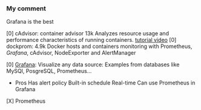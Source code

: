 ### My comment
Grafana is the best

[0] cAdvisor: container advisor 13k Analyzes resource usage and performance characteristics of running containers. [tutorial video](https://youtu.be/ZObyIcYChh4?t=474)
[0] dockprom: 4.9k Docker hosts and containers monitoring with Prometheus, *Grafana*, cAdvisor, NodeExporter and AlertManager 

[0] [Grafana](Grafana): Visualize any data source: Examples from databases like MySQl, PosgreSQL, Prometheus...
- Pros 
Has alert policy
Built-in schedule
Real-time
Can use Prometheus in Grafana

[X] Prometheus
